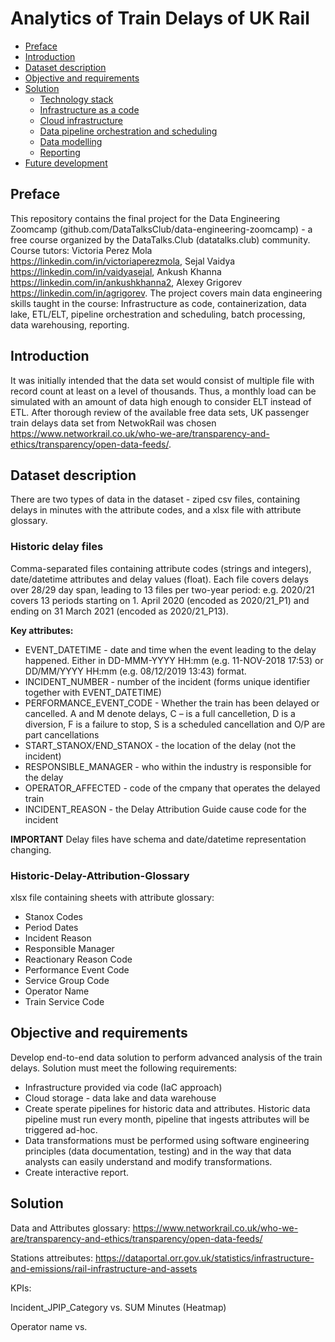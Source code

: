 # Analytics of Train Delays of UK Rail

- [Preface](#preface)
- [Introduction](#introduction)
- [Dataset description](#dataset-description)
- [Objective and requirements](#objective-requirements)
- [Solution](#solutiob)
    - [Technology stack](#technologies)
    - [Infrastructure as a code](#iac)
    - [Cloud infrastructure](#cloud)
    - [Data pipeline orchestration and scheduling](#orchestration)
    - [Data modelling](#datamodelling)
    - [Reporting](#report)
- [Future development](#todo)

## Preface

This repository contains the final project for the Data Engineering Zoomcamp (github.com/DataTalksClub/data-engineering-zoomcamp) - a free course organized by the DataTalks.Club (datatalks.club) community.
Course tutors: Victoria Perez Mola https://linkedin.com/in/victoriaperezmola, Sejal Vaidya https://linkedin.com/in/vaidyasejal, Ankush Khanna https://linkedin.com/in/ankushkhanna2, Alexey Grigorev https://linkedin.com/in/agrigorev. The project covers main data engineering skills taught in the course: Infrastructure as code, containerization, data lake, ETL/ELT, pipeline orchestration and scheduling, batch processing, data warehousing, reporting.

## Introduction

It was initially intended that the data set would consist of multiple file with record count at least on a level of thousands. Thus, a monthly load can be simulated with an amount of data high enough to consider ELT instead of ETL. After thorough review of the available free data sets, UK passenger train delays data set from NetwokRail was chosen https://www.networkrail.co.uk/who-we-are/transparency-and-ethics/transparency/open-data-feeds/.

## Dataset description

There are two types of data in the dataset - ziped csv files, containing delays in minutes with the attribute codes, and a xlsx file with attribute glossary.

### Historic delay files

Comma-separated files containing attribute codes (strings and integers), date/datetime attributes and delay values (float). Each file covers delays over 28/29 day span, leading to 13 files per two-year period: e.g. 2020/21 covers 13 periods starting on 1. April 2020 (encoded as 2020/21_P1) and ending on 31 March 2021 (encoded as 2020/21_P13).

__Key attributes:__
- EVENT_DATETIME - date and time when the event leading to the delay happened. Either in DD-MMM-YYYY HH:mm (e.g. 11-NOV-2018 17:53) or DD/MM/YYYY HH:mm (e.g. 08/12/2019 13:43) format.
- INCIDENT_NUMBER - number of the incident (forms unique identifier together with EVENT_DATETIME)
- PERFORMANCE_EVENT_CODE - Whether the train has been delayed or cancelled. A and M denote delays, C – is a full cancelletion, D is a diversion, F is a failure to stop, S is a scheduled cancellation and O/P are part cancellations
- START_STANOX/END_STANOX - the location of the delay (not the incident)
- RESPONSIBLE_MANAGER - who within the industry is responsible for the delay
- OPERATOR_AFFECTED - code of the cmpany that operates the delayed train
- INCIDENT_REASON - the Delay Attribution Guide cause code for the incident

__IMPORTANT__
Delay files have schema and date/datetime representation changing.

### Historic-Delay-Attribution-Glossary
xlsx file containing sheets with attribute glossary:
- Stanox Codes
- Period Dates
- Incident Reason
- Responsible Manager
- Reactionary Reason Code
- Performance Event Code
- Service Group Code
- Operator Name
- Train Service Code

## Objective and requirements

Develop end-to-end data solution to perform advanced analysis of the train delays. Solution must meet the following requirements:
- Infrastructure provided via code (IaC approach)
- Cloud storage - data lake and data warehouse
- Create sperate pipelines for historic data and attributes. Historic data pipeline must run every month, pipeline that ingests attributes will be triggered ad-hoc.
- Data transformations must be performed using software engineering principles (data documentation, testing) and in the way that data analysts can easily understand and modify transformations.
- Create interactive report.

## Solution


Data and Attributes glossary:
https://www.networkrail.co.uk/who-we-are/transparency-and-ethics/transparency/open-data-feeds/

Stations attreibutes:
https://dataportal.orr.gov.uk/statistics/infrastructure-and-emissions/rail-infrastructure-and-assets

KPIs:

Incident_JPIP_Category vs. SUM Minutes (Heatmap)
 
Operator name vs. 
